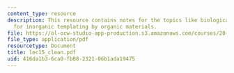```yaml
---
content_type: resource
description: This resource contains notes for the topics like biological strategies
  for inorganic templating by organic materials.
file: https://ol-ocw-studio-app-production.s3.amazonaws.com/courses/20-462j-molecular-principles-of-biomaterials-spring-2006/416da1b36ca0fb08232106b1ada19475_lec15_clean.pdf
file_type: application/pdf
resourcetype: Document
title: lec15_clean.pdf
uid: 416da1b3-6ca0-fb08-2321-06b1ada19475
---
```

